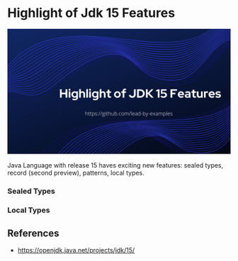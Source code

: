 # Highlight of Jdk 15 Features

![Highlight of Jdk 15 Features](Highlight%20of%20JDK%2015%20Features.png)

Java Language with release 15 haves exciting new features: sealed types, record (second preview), patterns, local types.    

### Sealed Types

### Local Types


## References
- https://openjdk.java.net/projects/jdk/15/
